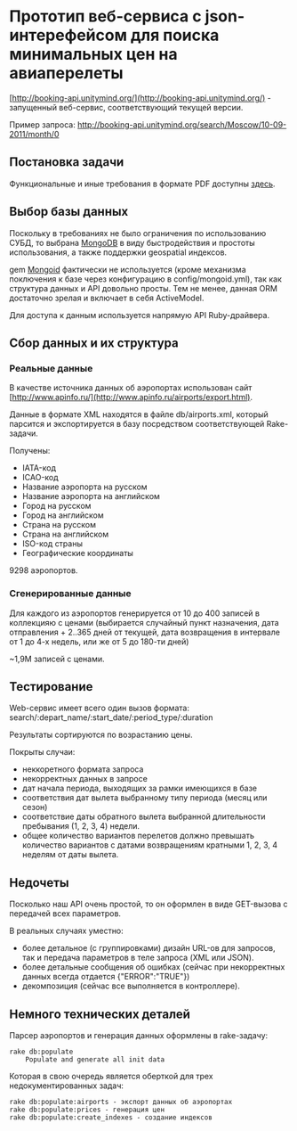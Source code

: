 # Прототип веб-сервиса с json-интерефейсом для поиска минимальных цен на авиаперелеты

[http://booking-api.unitymind.org/](http://booking-api.unitymind.org/) - запущенный веб-сервис, соответствующий текущей версии.

Пример запроса: http://booking-api.unitymind.org/search/Moscow/10-09-2011/month/0

## Постановка задачи

Функциональные и иные требования в формате PDF доступны [здесь](https://github.com/unitymind/bookingapi/blob/master/doc/aviasales-test.pdf?raw=true).

## Выбор базы данных
Поскольку в требованиях не было ограничения по использованию СУБД, то выбрана [MongoDB](http://mongodb.org) в виду быстродействия и простоты использования, а также поддержки geospatial индексов.

gem [Mongoid](http://mongoid.org/) фактически не используется (кроме механизма поключения к базе через конфигурацию в config/mongoid.yml), так как структура данных и API довольно просты. Тем не менее, данная ORM достаточно зрелая и включает в себя ActiveModel.

Для доступа к данным используется напрямую API Ruby-драйвера.

## Сбор данных и их структура

### Реальные данные
В качестве источника данных об аэропортах использован сайт [http://www.apinfo.ru/](http://www.apinfo.ru/airports/export.html).

Данные в формате XML находятся в файле db/airports.xml, который парсится и экспортируется в базу посредством соответствующей Rake-задачи.

Получены:

* IATA-код
* ICAO-код
* Название аэропорта на русском
* Название аэропорта на английском
* Город на русском
* Город на английском
* Страна на русском
* Страна на английском
* ISO-код страны
* Географические координаты

9298 аэропортов.

### Сгенерированные данные

Для каждого из аэропортов генерируется от 10 до 400 записей в коллекцияю с ценами (выбирается случайный пункт назначения, дата отправления + 2..365 дней от текущей, дата возвращения в интервале от 1 до 4-х недель, или же от 5 до 180-ти дней)

~1,9M записей с ценами.

## Тестирование

Web-сервис имеет всего один вызов формата: search/:depart_name/:start_date/:period_type/:duration

Результаты сортируются по возрастанию цены.

Покрыты случаи:

* неккоретного формата запроса
* некорректных данных в запросе
* дат начала периода, выходящих за рамки имеющихся в базе
* соответствия дат вылета выбранному типу периода (месяц или сезон)
* соответствие даты обратного вылета выбранной длительности пребывания (1, 2, 3, 4) недели.
* общее количество вариантов перелетов должно превышать количество вариантов с датами возвращениям кратными 1, 2, 3, 4 неделям от даты вылета.

## Недочеты

Посколько наш API очень простой, то он оформлен в виде GET-вызова с передачей всех параметров.

В реальных случаях уместно:

* более детальное (с группировками) дизайн URL-ов для запросов, так и передача параметров в теле запроса (XML или JSON).
* более детальные сообщения об ошибках (сейчас при некорректных данных всегда отдается {"ERROR":"TRUE"})
* декомпозиция (сейчас все выполняется в контроллере).

## Немного технических деталей

Парсер аэропортов и генерация данных оформлены в rake-задачу:

	rake db:populate
        Populate and generate all init data

Которая в свою очередь является оберткой для трех недокументированных задач:

    rake db:populate:airports - экспорт данных об аэропортах
    rake db:populate:prices - генерация цен
    rake db:populate:create_indexes - создание индексов